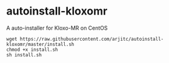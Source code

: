 autoinstall-kloxomr
===================

A auto-installer for Kloxo-MR on CentOS


    wget https://raw.githubusercontent.com/arjitc/autoinstall-kloxomr/master/install.sh
    chmod +x install.sh
    sh install.sh
